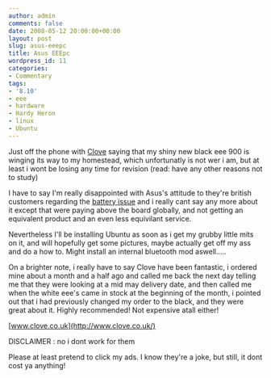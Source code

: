 ```yaml
---
author: admin
comments: false
date: 2008-05-12 20:00:00+00:00
layout: post
slug: asus-eeepc
title: Asus EEEpc
wordpress_id: 11
categories:
- Commentary
tags:
- '8.10'
- eee
- hardware
- Hardy Heron
- linux
- Ubuntu
---
```


Just off the phone with [Clove](http://www.clove.co.uk/) saying that my shiny new black eee 900 is winging its way to my homestead, which unfortunatly is not wer i am, but at least i wont be losing any time for revision (read: have any other reasons not to study)

I have to say I'm really disappointed with Asus's attitude to they're british customers regarding the [battery issue](http://forum.eeeuser.com/viewtopic.php?id=27140) and i really cant say any more about it except that were paying above the board globally, and not getting an equivalent product and an even less equivilant service.

Nevertheless I'll be installing Ubuntu as soon as i get my grubby little mits on it, and will hopefully get some pictures, maybe actually get off my ass and do a how to. Might install an internal bluetooth mod aswell.....

On a brighter note, i really have to say Clove have been fantastic, i ordered mine about a month and a half ago and called me back the next day telling me that they were looking at a mid may delivery date, and then called me when the white eee's came in stock at the beginning of the month, i pointed out that i had previously changed my order to the black, and they were great about  it. Highly recommended! Not expensive atall either!

[www.clove.co.uk](http://www.clove.co.uk/)

DISCLAIMER : no i dont work for them


Please at least pretend to click my ads. I know they're a joke, but still, it dont cost ya anything!
